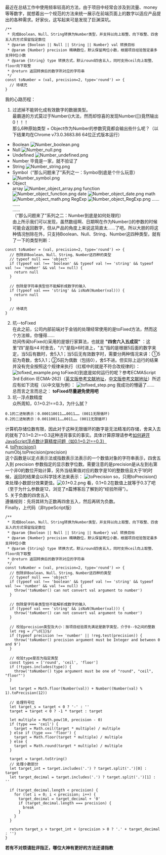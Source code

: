 最近在总结工作中使用频率较高的方法，由于项目中经常会涉及到流量、money等等数字，就想着出一个规范的方法来统一展示在前端页面上的数字以适应产品提出的各种需求。好家伙，这写起来可是发现了巨渊深坑。
```
/**
 * 完成Boolean、Null、String转换为Number类型，并支持以向上取整、向下取整、四舍五入的方式保留指定数位
 * @param {Boolean || Null || String || Number} val 转换目标
 * @param {Number} precision 精确数位，默认保留两位小数，根据项目经验暂定最多支持9位小数
 * @param {String} type 转换方式，默认round四舍五入，同时支持ceil向上取整、floor向下取整
 * @return 返回转换后的数字所对应的字符串
 */
const toNumber = (val, precision=2, type='round') => {
  // 待填充
}
```
我的心路历程：
1. 过滤掉不能转化成有效数字的数据类型。  
最霸道的方式莫过于Number()大法，然而却惊喜的发现Number([])竟然输出0！！！  
那么6种原始类型 + Object作为Number的参数究竟都会输出些什么呢？（以下结果均在Chrome v73.0.3683.86 64位正式版本运行）
* Boolean
![Number_boolean.png](https://user-gold-cdn.xitu.io/2019/4/12/16a0f04231f03518?w=117&h=79&f=png&s=1486)
* Null
![Number_null.png](https://user-gold-cdn.xitu.io/2019/4/12/16a0f05aca72863e?w=111&h=42&f=png&s=1025)
* Undefined
![Number_undefined.png](https://user-gold-cdn.xitu.io/2019/4/12/16a0f06126440918?w=143&h=44&f=png&s=1299)
* Number 毕竟是一家，就不验证了
* String
![Number_string.png](https://user-gold-cdn.xitu.io/2019/4/12/16a0f06c2a04b720?w=145&h=278&f=png&s=5136)
* Symbol（“那么问题来了”系列之一：Symbol到底是个什么玩意）
![Number_symbol.png](https://user-gold-cdn.xitu.io/2019/4/12/16a0f06f77808480?w=445&h=147&f=png&s=7007)
* Object  
array
![Number_object_array.png](https://user-gold-cdn.xitu.io/2019/4/12/16a0f0826b625ade?w=445&h=525&f=png&s=19592)
function
![Number_object_function.png](https://user-gold-cdn.xitu.io/2019/4/12/16a0f0882321a674?w=187&h=145&f=png&s=3661)
date
![Number_object_date.png](https://user-gold-cdn.xitu.io/2019/4/12/16a0f08dfef1af26?w=171&h=116&f=png&s=3577)
math
![Number_object_math.png](https://user-gold-cdn.xitu.io/2019/4/12/16a0f091d5446b42?w=141&h=77&f=png&s=2455)
RegExp
![Number_object_RegExp.png](https://user-gold-cdn.xitu.io/2019/4/12/16a0f0962d1c1cfe?w=169&h=114&f=png&s=3212)
……  
……  
……  
（“那么问题来了”系列之二：Number到底是如何处理的）  
由上所示我们可以发现，虽然数组啊、日期啊在作为Number()的参数的时候可能会返回数字，但从产品的角度上来说这简直太……了吧。所以大胆的将这种情况刨除在外，只支持Boolean、Null、String、Number这四种类型，就有了一下的类型判断：
```
const toNumber = (val, precision=2, type='round') => {
  // 刨除非Boolean、Null、String、Number这四种的类型
  // typeof null === 'object'
  if (typeof val !== 'boolean' && typeof val !== 'string' && typeof val !== 'number' && val !== null) {
    return null
  }

  // 刨除是字符串类型但不能解析成数字的输入
  if (typeof val === 'string' && isNaN(Number(val))) {
    return null
  }

  // 待填充
}
```
2. 坑--toFixed  
在此之前，公司内部前端对于金钱的处理经常使用的是toFixed方法，然而这个方法嘛，你懂得……  
坊间传闻toFixed()采用的是银行家算法，也就是 **"四舍六入五成双"** ：这里“四”是指≤4 时舍去，"六"是指≥6时进上，"五"指的是根据5后面的数字来定，当5后有数时，舍5入1；当5后无有效数字时，需要分两种情况来讲：①5前为奇数，舍5入1；②5前为偶数（包括0），舍5不进。但实际上运行的结果并没有完全按照这个规律来执行（红框中的就是不符合改规律的）：
![tofixed_example.png](https://user-gold-cdn.xitu.io/2019/4/12/16a10bd3244a157f?w=166&h=391&f=png&s=7409)
toFixed()到底是如何运行的呢？参考ECMAScript 3rd Edition (ECMA-262)（[英文版参考文献地址](https://www.ecma-international.org/publications/files/ECMA-ST-ARCH/ECMA-262,%203rd%20edition,%20December%201999.pdf)，[中文版参考文献地址](https://www.w3.org/html/ig/zh/wiki/ES5/%E6%A0%87%E5%87%86_ECMAScript_%E5%86%85%E7%BD%AE%E5%AF%B9%E8%B1%A1#Number.prototype.toFixed_.28fractionDigits.29)）所述应有如下流程（以中文版为例）：
![tofixed_step.png](https://user-gold-cdn.xitu.io/2019/4/12/16a10ec3f1608905?w=1600&h=789&f=png&s=146823)
我成功的懵逼了……  
总而言之言而总之： **toFixed尽量避免使用吧**
3. 坑--浮点数精度  
众所周知，0.1+0.2!==0.3，为什么腻？
```
0.1的二进制表示：0.000110011……0011…… (0011无限循环)
0.2的二进制表示：0.00110011……0011…… (0011无限循环)
```
计算机存储位数有限，因此对于这种无限循环的数字是无法精准的存储，舍来入去的就有了0.1+0.2!==0.3这种违背事实的事实。具体计算原理请参考[如何避开JavaScript浮点数计算精度问题（如0.1+0.2!==0.3）](https://blog.csdn.net/u013347241/article/details/79210840)  
4. [toPrecision()](https://developer.mozilla.org/zh-CN/docs/Web/JavaScript/Reference/Global_Objects/Number/toprecision)  
numObj.toPrecision(precision)  
这个函数是以定点表示法或指数表示法表示的一个数值对象的字符串表示，四舍五入到 precision 参数指定的显示数字位数。需要注意的是precision是从左到右第一个非0的数位开始计算，另外当结果值对应的数字是10的整数倍且大于1的时候，返回的结果会以科学技术法来表示：
![toPrecision](https://user-gold-cdn.xitu.io/2019/4/13/16a142b79a7e554a?w=393&h=395&f=png&s=46800)
so，只用toPrecision()来处理小数部分效果更佳。![0.1+0.2.png](https://user-gold-cdn.xitu.io/2019/4/15/16a1ecbc31880d06?w=191&h=84&f=png&s=2754)
看，0.1+0.2在数值上就等于0.3了吧（至于为什么参数是12，浏览了n篇博客后了解到的“经验所得”）。  
5. 关于负数的四舍五入  
遵循规则：先将其转为正数再四舍五入，然后再转为负数。  
Finally，上代码（非typeScript版）
```
/**
 * 完成Boolean、Null、String转换为Number类型，并支持以向上取整、向下取整、四舍五入的方式保留指定数位
 * @param {Boolean || Null || String || Number} val 转换目标
 * @param {Number} precision 精确数位，默认保留两位小数，根据项目经验暂定最多支持9位小数
 * @param {String} type 转换方式，默认round四舍五入，同时支持ceil向上取整、floor向下取整
 * @return 返回转换后的数字所对应的字符串
 */
const toNumber = (val, precision=2, type='round') => {
  // 刨除非Boolean、Null、String、Number这四种的类型
  // typeof null === 'object'
  if (typeof val !== 'boolean' && typeof val !== 'string' && typeof val !== 'number' && val !== null) {
    throw('toNumber() can not convert val argument to number')
  }

  // 刨除是字符串类型但不能解析成数字的输入
  if (typeof val === 'string' && isNaN(Number(val))) {
    throw('toNumber() can not convert val argument to number')
  }

  // 校验precision类型及大小：按项目经验首先满足是数字类型，介于0--9之间的整数
  let reg = /^\d{1}$/
  if (typeof precision !== 'number' || !reg.test(precision)) {
    throw('toNumber() precision argument must be Integer and between 0 and 9')
  }

  // 校验type是否为指定类型
  const types = ['round', 'ceil', 'floor']
  if (!types.includes(type)) {
    throw('toNumber() type argument must be one of "round", "ceil", "floor"')
  }

  let target = Math.floor(Number(val)) + Number((Number(val) % 1).toPrecision(12))

  // 处理符号位
  let target_s = target < 0 ? '-' : ''
  target = target < 0 ? -1 * target : target

  let multiple = Math.pow(10, precision - 0)
  if (type === 'ceil') {
    target = Math.ceil(target * multiple) / multiple
  } else if (type === 'floor') {
    target = Math.floor(target * multiple) / multiple
  } else {
    target = Math.round(target * multiple) / multiple
  }

  target = target.toString()
  // 处理小数部分
  let target_int = target.includes('.') ? target.split('.')[0] : target
  let target_decimal = target.includes('.') ? target.split('.')[1] : ''

  if (target_decimal.length < precision) {
    for (let i = 0; i < precision; i++) {
      target_decimal = target_decimal + '0'
      if (target_decimal.length === precision) {
        break
      }
    }
  }

  return target_s + target_int + (precision > 0 ? '.' + target_decimal : '')
}
```
**若有不对烦请批评指正，哪位大神有更好的方法还请指教**

